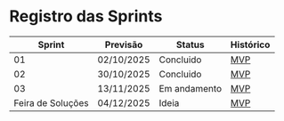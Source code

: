 #   Registro das Sprints

| Sprint | Previsão   | Status   | Histórico |
|--------|-----------|----------|-----------|
| 01     | 02/10/2025 | Concluido | [MVP](MVP/Sprint1.md) |
| 02     | 30/10/2025 | Concluido | [MVP](MVP/Sprint2.md) |
| 03     | 13/11/2025 | Em andamento | [MVP](MVP/Sprint3.md) |
| Feira de Soluções | 04/12/2025 | Ideia | [MVP](#) |
